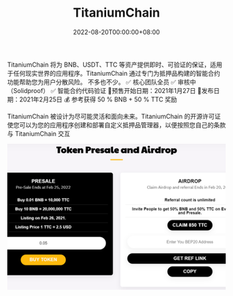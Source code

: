 ﻿---
title: "TitaniumChain"
description: "TitaniumChain 将为 BNB、USDT、TTC 等资产提供即时、可验证的保证，适用于任何现实世界的应用."
date: 2022-08-20T00:00:00+08:00
lastmod: 2022-08-20T00:00:00+08:00
draft: false
authors: ["boogArno"]
featuredImage: "titaniumchain.png"
tags: ["High risk","TitaniumChain"]
categories: ["nfts"]
nfts: ["High risk"]
blockchain: "BSC"
website: "https://www.titaniumchain.net/"
twitter: "https://twitter.com/TitaniumChain"
discord: "https://discord.com/invite/6zmKKy3pwW"
telegram: ""
github: ""
youtube: ""
twitch: ""
facebook: "https://www.facebook.com/TitaniumChain-104852908773836"
instagram: ""
reddit: ""
medium: "https://medium.com/@chaintitanium"
steam: ""
gitbook: ""
googleplay: ""
appstore: ""
status: "Live"
weight: 
lightgallery: true
toc: true
pinned: false
recommend: false
recommend1: false
---
TitaniumChain 将为 BNB、USDT、TTC 等资产提供即时、可验证的保证，适用于任何现实世界的应用程序。TitaniumChain 通过专门为抵押品构建的智能合约功能帮助您为用户分散风险。 不多也不少。
✅ 核心团队全员
✅ 审核中（Solidproof）
✅ 智能合约代码验证
🚀预售开始日期：2021年1月27日
🚀发布日期：2021年2月25日
💰 参考获得 50 % BNB + 50 % TTC 奖励

TitaniumChain 被设计为尽可能灵活和面向未来。TitaniumChain 的开源许可证使您可以为您的应用程序创建和部署自定义抵押品管理器，以便按照您自己的条款与 TitaniumChain 交互

![titaniumchain-dapp-defi-bsc-image2_5c1a3803a89bf362fc0f705cf6406cd6](titaniumchain-dapp-defi-bsc-image2_5c1a3803a89bf362fc0f705cf6406cd6.png)